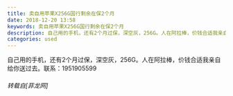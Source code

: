 ```yaml
---
title: 卖自用苹果X256G国行剩余在保2个月
date: 2018-12-20 13:58
keywords: 卖自用苹果X256G国行剩余在保2个月
description: 自己用的手机，还有2个月过保，深空灰，256G。人在阿拉棒，价钱合适我亲自给你送过去。联系：1951905599
categories: used
---
```

<td class="t_f" id="postmessage_2524761">

自己用的手机，还有2个月过保，深空灰，256G。人在阿拉棒，价钱合适我亲自给你送过去。联系：1951905599</td>
###### 转载自[菲龙网]